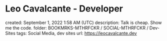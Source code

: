 # Leo Cavalcante - Developer

created: September 1, 2022 1:58 AM (UTC)
description: Talk is cheap. Show me the code.
folder: BOOKMRKS-MTHRFCKR / SOCIAL-MTHRFCKR / Dev-Sites
tags: Social Media, dev sites
url: https://leocavalcante.dev
